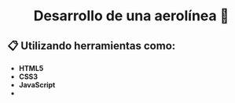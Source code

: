 <div align="center">
<h1 align="center">Desarrollo de una aerolínea 🚀</h1>
</div> 

 ## 📋 Utilizando herramientas como: 
 
 <ul> 
    <li><strong> HTML5</strong></li>
    <li><strong> CSS3</strong></li>
    <li><strong> JavaScript</strong></li>
    <li><strong> </strong></li>
 </ul>
